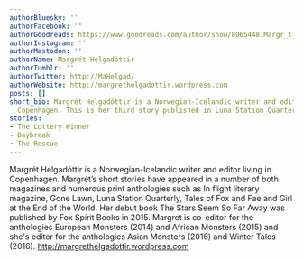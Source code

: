 ```yaml
---
authorBluesky: ''
authorFacebook: ''
authorGoodreads: https://www.goodreads.com/author/show/8065448.Margr_t_Helgad_ttir
authorInstagram: ''
authorMastodon: ''
authorName: Margrét Helgadóttir
authorTumblr: ''
authorTwitter: http://MaHelgad/
authorWebsite: http://margrethelgadottir.wordpress.com
posts: []
short_bio: Margrét Helgadóttir is a Norwegian-Icelandic writer and editor living in
  Copenhagen. This is her third story published in Luna Station Quarterly. http://margrethelgadottir.wordpress.com
stories:
- The Lottery Winner
- Daybreak
- The Rescue
---
```


Margrét Helgadóttir is a Norwegian-Icelandic writer and editor living in Copenhagen. Margrét’s short stories have appeared in a number of both magazines and numerous print anthologies such as In flight literary magazine, Gone Lawn, Luna Station Quarterly, Tales of Fox and Fae and Girl at the End of the World. Her debut book The Stars Seem So Far Away was published by Fox Spirit Books in 2015. Margret is co-editor for the anthologies European Monsters (2014) and African Monsters (2015) and she's editor for the anthologies Asian Monsters (2016) and Winter Tales (2016). http://margrethelgadottir.wordpress.com